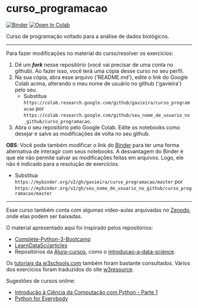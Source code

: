 # curso_programacao

[![Binder](https://mybinder.org/badge_logo.svg)](https://mybinder.org/v2/gh/gavieira/curso_programacao/master) [![Open In Colab](https://colab.research.google.com/assets/colab-badge.svg)](https://colab.research.google.com/github/gavieira/curso_programacao)

Curso de programação voltado para a análise de dados biológicos.

----

Para fazer modificações no material do curso/resolver os exercícios:
1. Dê um ***fork*** nesse repositório (você vai precisar de uma conta no github). Ao fazer isso, você terá uma cópia desse curso no seu perfil.
2. Na sua cópia, abra esse arquivo ('README.md'), edite o link do Google Colab acima, alterando o meu nome de usuário no github ('gavieira') pelo seu.
    - Substitua `https://colab.research.google.com/github/gavieira/curso_programacao` por `https://colab.research.google.com/github/seu_nome_de_usuario_no_github/curso_programacao`.
3. Abra o seu repositório pelo Google Colab. Edite os notebooks como desejar e salve as modificações de volta no seu github.
  
**OBS**: Você pode também modificar o link do [Binder](https://mybinder.org/) para ter uma forma alternativa de interagir com seus notebooks. A desvantagem do Binder é que ele não permite salvar as modificações feitas em arquivos. Logo, ele não é indicado para a resolução de exercícios.
   - Substitua `https://mybinder.org/v2/gh/gavieira/curso_programacao/master` por `https://mybinder.org/v2/gh/seu_nome_de_usuario_no_github/curso_programacao/master`

----

Esse curso também conta com algumas video-aulas arquivadas no [Zenodo](https://doi.org/10.5281/zenodo.4043983), onde elas podem ser baixadas.

O material apresentado aqui foi inspirado pelos repositórios:
- [Complete-Python-3-Bootcamp](https://github.com/Pierian-Data/Complete-Python-3-Bootcamp)
- [LearnDataSci/articles](https://github.com/LearnDataSci/articles)
- Repositórios da [Alura-cursos](https://github.com/alura-cursos), como o [introducao-a-data-science](https://github.com/alura-cursos/introducao-a-data-science).


Os [tutoriais da w3schools.com](https://www.w3schools.com/python/) também foram bastante consultados. Vários dos exercícios foram traduzidos do site [w3resource](https://www.w3resource.com/python-exercises/).

Sugestões de cursos online:
  - [Introdução à Ciência da Computação com Python - Parte 1](https://www.coursera.org/learn/ciencia-computacao-python-conceitos)
  - [Python for Everybody](https://www.coursera.org/specializations/python)
